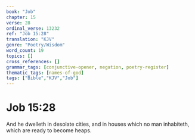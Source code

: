 ```yaml
---
book: "Job"
chapter: 15
verse: 28
ordinal_verse: 13232
ref: "Job 15:28"
translation: "KJV"
genre: "Poetry/Wisdom"
word_count: 19
topics: []
cross_references: []
grammar_tags: [conjunctive-opener, negation, poetry-register]
thematic_tags: [names-of-god]
tags: ["Bible","KJV","Job"]
---
```


# Job 15:28

And he dwelleth in desolate cities, and in houses which no man inhabiteth, which are ready to become heaps.
